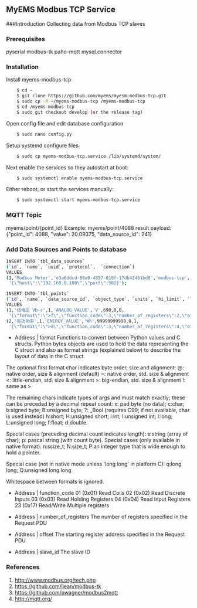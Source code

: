 ## MyEMS Modbus TCP Service

###Introduction
Collecting data from Modbus TCP slaves


### Prerequisites
pyserial
modbus-tk
paho-mqtt
mysql.connector

### Installation
Install myems-modbus-tcp
```bash
    $ cd ~
    $ git clone https://github.com/myems/myesm-modbus-tcp.git
    $ sudo cp -R ~/myems-modbus-tcp /myems-modbus-tcp
    $ cd /myems-modbus-tcp
    $ sudo git checkout develop (or the release tag)
```
Open config file and edit database configuration
```bash
    $ sudo nano config.py
```
Setup systemd configure files:
```bash
    $ sudo cp myems-modbus-tcp.service /lib/systemd/system/
```
Next enable the services so they autostart at boot:
```bash
    $ sudo systemctl enable myems-modbus-tcp.service
```
Either reboot, or start the services manually:
```bash
    $ sudo systemctl start myems-modbus-tcp.service
```

### MQTT Topic

myems/point/{point_id}
Example:
myems/point/4088
result payload:
{"point_id": 4088, "value": 20.09375, "data_source_id": 241}

### Add Data Sources and Points to database

```bash
INSERT INTO `tbl_data_sources`
(`id`, `name`, `uuid`, `protocol`,  `connection`)
VALUES
(1,'Modbus Meter','e3a6ddcd-88e0-4857-818f-17db42461bd8','modbus-tcp',
 '{\"host\":\"192.168.0.100\",\"port\":502}');
```

```bash
INSERT INTO `tbl_points`
(`id`, `name`, `data_source_id`, `object_type`, `units`, `hi_limit`, `low_limit`, `is_trend`, `address`)
VALUES
(1,'线电压 Vb-c',1,'ANALOG_VALUE','V',690,0,0,
 '{\"format\":\">f\",\"function_code\":3,\"number_of_registers\":2,\"offset\":9,\"slave_id\":1}'),
(2,'有功功率',1,'ENERGY_VALUE','Wh',99999999999,0,1,
 '{\"format\":\">d\",\"function_code\":3,\"number_of_registers\":4,\"offset\":801,\"slave_id\":1}');

```

* Address | format
Functions to convert between Python values and C structs.
Python bytes objects are used to hold the data representing the C struct
and also as format strings (explained below) to describe the layout of data in the C struct.

The optional first format char indicates byte order, size and alignment:
    @: native order, size & alignment (default)
    =: native order, std. size & alignment
    <: little-endian, std. size & alignment
    >: big-endian, std. size & alignment
    !: same as >

The remaining chars indicate types of args and must match exactly;
these can be preceded by a decimal repeat count:
    x: pad byte (no data); c:char; b:signed byte; B:unsigned byte;
    ?: _Bool (requires C99; if not available, char is used instead)
    h:short; H:unsigned short; i:int; I:unsigned int;
    l:long; L:unsigned long; f:float; d:double.

Special cases (preceding decimal count indicates length):
    s:string (array of char); p: pascal string (with count byte).
Special cases (only available in native format):
    n:ssize_t; N:size_t;
    P:an integer type that is wide enough to hold a pointer.

Special case (not in native mode unless 'long long' in platform C):
    q:long long; Q:unsigned long long

Whitespace between formats is ignored.

* Address | function_code
    01 (0x01) Read Coils
    02 (0x02) Read Discrete Inputs
    03 (0x03) Read Holding Registers
    04 (0x04) Read Input Registers
    23 (0x17) Read/Write Multiple registers

* Address | number_of_registers
    The number of registers specified in the Request PDU

* Address | offset
    The starting register address specified in the Request PDU

* Address | slave_id
    The slave ID


### References
  1. http://www.modbus.org/tech.php
  2. https://github.com/ljean/modbus-tk
  3. https://github.com/owagner/modbus2mqtt
  4. http://mqtt.org/


